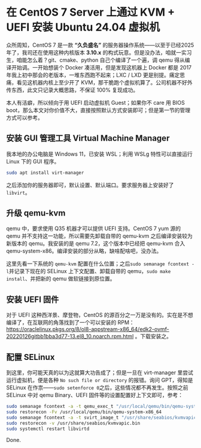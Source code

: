 # 在 CentOS 7 Server 上通过 KVM + UEFI 安装 Ubuntu 24.04 虚拟机

众所周知，CentOS 7 是一款 **“久负盛名”** 的服务器操作系统——以至于已经2025年了，我司还在使用这种内核版本 **3.10.x** 的构式玩意。但是没办法，咱就一实习生，咱能怎么着？git、cmake、python 自己个编译了一个遍，调 qemu 得从编译开始调。一开始想装个 Docker 凑活用，但是发现这机器上 Docker 都是 2017 年我上初中那会的老版本，一堆东西跑不起来；LXC / LXD 更是别提。痛定思痛，看见这机器内核上至少开了 KVM，那干脆跑个虚拟机算了。公司机器不好外传东西，此文只记录大概思路，不保证 100% 复现成功。

本人有洁癖，所以倾向于用 UEFI 启动虚拟机 Guest；如果你不 care 用 BIOS boot，那么本文对你价值不大，直接按照默认方式安装即可；但是第一节的管理方式可以参考。

## 安装 GUI 管理工具 Virtual Machine Manager

我本地的办公电脑是 Windows 11，已安装 WSL；利用 WSLg 特性可以直接运行 Linux 下的 GUI 程序。

```bash
sudo apt install virt-manager
```

之后添加你的服务器即可，默认设置、默认端口。要求服务器上安装好了 ```libvirt```。

## 升级 qemu-kvm

qemu 中，要求使用 Q35 机器才可以提供 UEFI 支持。CentOS 7 yum 源的 qemu 并不支持这一功能，所以需要先卸载自带的 qemu-kvm 之后编译安装较为新版本的 qemu。我安装的是 qemu 7.2，这个版本中已经把 qemu-kvm 合入 qemu-system-x86。编译安装的部分从略，缺啥配啥吧，没办法。

这里先看一下系统的 ```qemu-kvm``` 配置在什么位置；之后```sudo semanage fcontext -l```并记录下现在的 SELinux 上下文配置、卸载自带的 qemu，```sudo make install```、并把新的 qemu 做软链接到原位置。

## 安装 UEFI 固件

对于 UEFI 这种西洋景、摩登物，CentOS 的源百分之一万是没有的。实在是不想编译了，在互联网的角落找到了一个可以安装的 RPM：https://oraclelinux.pkgs.org/8/ol8-appstream-x86_64/edk2-ovmf-20220126gitbb1bba3d77-13.el8_10.noarch.rpm.html 。下载安装之。

## 配置 SELinux

到这里，你可能天真的以为这就算大功告成了；但是一旦在 virt-manager 里尝试运行虚拟机，便是各种 ```No such file or directory``` 的报错。询问 GPT，得知是 SELinux 在作祟——```sudo setenforce 0```之后，这些情况都不再发生。按照之前 SELinux 中对 qemu Binary、UEFI 固件等的设置配置好上下文即可，参考：

```bash
sudo semanage fcontext -a -t qemu_exec_t "/usr/local/qemu/bin/qemu-system-x86_64" # 链接最好也设置一下
sudo restorecon -Fv /usr/local/qemu/bin/qemu-system-x86_64
sudo semanage fcontext -a -t svirt_image_t "/usr/share/seabios/kvmvapic.bin"
sudo restorecon -v /usr/share/seabios/kvmvapic.bin
sudo systemctl restart libvirtd
```
Done.
